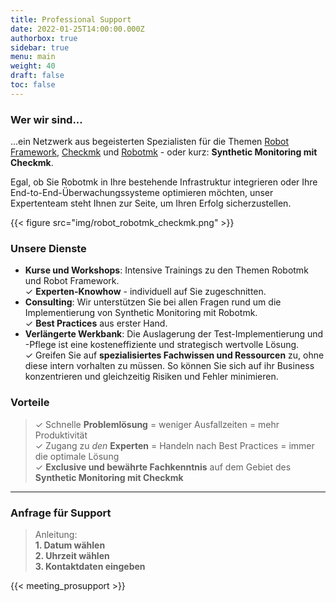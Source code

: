 ```yaml
---
title: Professional Support
date: 2022-01-25T14:00:00.000Z
authorbox: true
sidebar: true
menu: main
weight: 40
draft: false
toc: false
---
```


### Wer wir sind...

...ein Netzwerk aus begeisterten Spezialisten für die Themen [Robot Framework](https://robotframework.org), [Checkmk](www.checkmk.com) und [Robotmk](https://www.robotmk.org/) - oder kurz: **Synthetic Monitoring mit Checkmk**. 

Egal, ob Sie Robotmk in Ihre bestehende Infrastruktur integrieren oder Ihre End-to-End-Überwachungssysteme optimieren möchten, unser Expertenteam steht Ihnen zur Seite, um Ihren Erfolg sicherzustellen.


{{< figure src="img/robot_robotmk_checkmk.png"  >}}

### Unsere Dienste

- **Kurse und Workshops**: Intensive Trainings zu den Themen Robotmk und Robot Framework.  
✓ **Experten-Knowhow** - individuell auf Sie zugeschnitten. 
- **Consulting**: Wir unterstützen Sie bei allen Fragen rund um die Implementierung von Synthetic Monitoring mit Robotmk.  
✓ **Best Practices** aus erster Hand.
- **Verlängerte Werkbank**: Die Auslagerung der Test-Implementierung und -Pflege ist eine kosteneffiziente und strategisch wertvolle Lösung.  
✓ Greifen Sie auf **spezialisiertes Fachwissen und Ressourcen** zu, ohne diese intern vorhalten zu müssen. So können Sie sich auf ihr Business konzentrieren und gleichzeitig Risiken und Fehler minimieren.

### Vorteile

> ✓ Schnelle **Problemlösung** = weniger Ausfallzeiten = mehr Produktivität  
> ✓ Zugang zu *den* **Experten** = Handeln nach Best Practices = immer die optimale Lösung  
> ✓ **Exclusive und bewährte Fachkenntnis** auf dem Gebiet des **Synthetic Monitoring mit Checkmk**

---


### Anfrage für Support

> Anleitung:  
> **1. Datum wählen**  
> **2. Uhrzeit wählen**  
> **3. Kontaktdaten eingeben**

{{< meeting_prosupport >}}

<!-- TODO: Testimonials -->